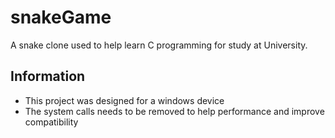 # snakeGame
A snake clone used to help learn C programming for study at University.

## Information
- This project was designed for a windows device
- The system calls needs to be removed to help performance and improve compatibility
